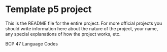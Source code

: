 # Template p5 project

This is the README file for the entire project. For more official projects you should write information here about the nature of the project, your name, any special explanations of how the project works, etc.

BCP 47 Language Codes
